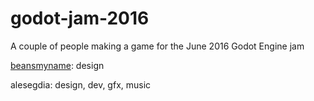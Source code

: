 # godot-jam-2016
A couple of people making a game for the June 2016 Godot Engine jam

[beansmyname](https://github.com/beansmyname): design

alesegdia: design, dev, gfx, music
